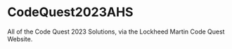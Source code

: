 # CodeQuest2023AHS

All of the Code Quest 2023 Solutions, via the Lockheed Martin Code Quest Website.

